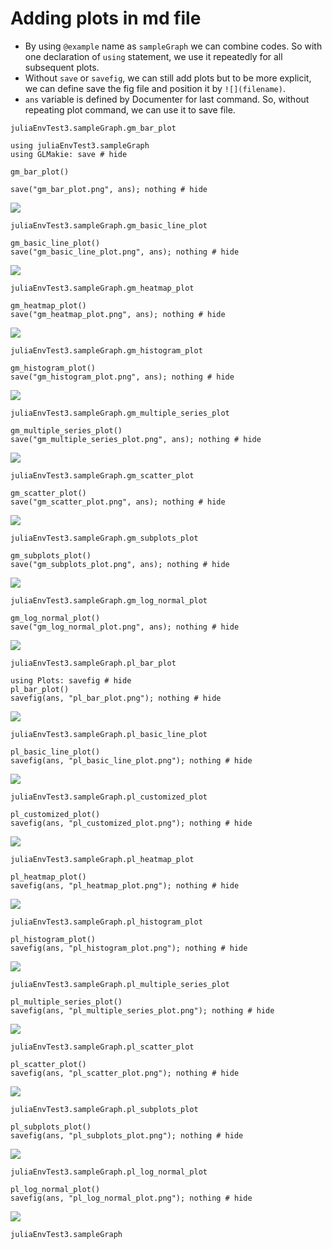 # Adding plots in md file

- By using `@example` name as `sampleGraph` we can combine codes.
  So with one declaration of `using` statement, we use it repeatedly
  for all subsequent plots.
- Without `save` or `savefig`, we can still add plots but
  to be more explicit, we can define save the fig file and position it
  by `![](filename)`.
- `ans` variable is defined by Documenter for last command.
  So, without repeating plot command, we can use it to save file.

```@docs
juliaEnvTest3.sampleGraph.gm_bar_plot
```

```@example sampleGraph
using juliaEnvTest3.sampleGraph
using GLMakie: save # hide

gm_bar_plot()

save("gm_bar_plot.png", ans); nothing # hide
```

![](gm_bar_plot.png)

```@docs
juliaEnvTest3.sampleGraph.gm_basic_line_plot
```

```@example sampleGraph
gm_basic_line_plot()
save("gm_basic_line_plot.png", ans); nothing # hide
```

![](gm_basic_line_plot.png)

```@docs
juliaEnvTest3.sampleGraph.gm_heatmap_plot
```

```@example sampleGraph
gm_heatmap_plot()
save("gm_heatmap_plot.png", ans); nothing # hide
```

![](gm_heatmap_plot.png)

```@docs
juliaEnvTest3.sampleGraph.gm_histogram_plot
```

```@example sampleGraph
gm_histogram_plot()
save("gm_histogram_plot.png", ans); nothing # hide
```

![](gm_histogram_plot.png)

```@docs
juliaEnvTest3.sampleGraph.gm_multiple_series_plot
```

```@example sampleGraph
gm_multiple_series_plot()
save("gm_multiple_series_plot.png", ans); nothing # hide
```

![](gm_multiple_series_plot.png)

```@docs
juliaEnvTest3.sampleGraph.gm_scatter_plot
```

```@example sampleGraph
gm_scatter_plot()
save("gm_scatter_plot.png", ans); nothing # hide
```

![](gm_scatter_plot.png)

```@docs
juliaEnvTest3.sampleGraph.gm_subplots_plot
```

```@example sampleGraph
gm_subplots_plot()
save("gm_subplots_plot.png", ans); nothing # hide
```

![](gm_subplots_plot.png)

```@docs
juliaEnvTest3.sampleGraph.gm_log_normal_plot
```

```@example sampleGraph
gm_log_normal_plot()
save("gm_log_normal_plot.png", ans); nothing # hide
```

![](gm_log_normal_plot.png)

```@docs
juliaEnvTest3.sampleGraph.pl_bar_plot
```

```@example sampleGraph
using Plots: savefig # hide
pl_bar_plot()
savefig(ans, "pl_bar_plot.png"); nothing # hide
```

![](pl_bar_plot.png)

```@docs
juliaEnvTest3.sampleGraph.pl_basic_line_plot
```

```@example sampleGraph
pl_basic_line_plot()
savefig(ans, "pl_basic_line_plot.png"); nothing # hide
```

![](pl_basic_line_plot.png)

```@docs
juliaEnvTest3.sampleGraph.pl_customized_plot
```

```@example sampleGraph
pl_customized_plot()
savefig(ans, "pl_customized_plot.png"); nothing # hide
```

![](pl_customized_plot.png)

```@docs
juliaEnvTest3.sampleGraph.pl_heatmap_plot
```

```@example sampleGraph
pl_heatmap_plot()
savefig(ans, "pl_heatmap_plot.png"); nothing # hide
```

![](pl_heatmap_plot.png)

```@docs
juliaEnvTest3.sampleGraph.pl_histogram_plot
```

```@example sampleGraph
pl_histogram_plot()
savefig(ans, "pl_histogram_plot.png"); nothing # hide
```

![](pl_histogram_plot.png)

```@docs
juliaEnvTest3.sampleGraph.pl_multiple_series_plot
```

```@example sampleGraph
pl_multiple_series_plot()
savefig(ans, "pl_multiple_series_plot.png"); nothing # hide
```

![](pl_multiple_series_plot.png)

```@docs
juliaEnvTest3.sampleGraph.pl_scatter_plot
```

```@example sampleGraph
pl_scatter_plot()
savefig(ans, "pl_scatter_plot.png"); nothing # hide
```

![](pl_scatter_plot.png)

```@docs
juliaEnvTest3.sampleGraph.pl_subplots_plot
```

```@example sampleGraph
pl_subplots_plot()
savefig(ans, "pl_subplots_plot.png"); nothing # hide
```

![](pl_subplots_plot.png)

```@docs
juliaEnvTest3.sampleGraph.pl_log_normal_plot
```

```@example sampleGraph
pl_log_normal_plot()
savefig(ans, "pl_log_normal_plot.png"); nothing # hide
```

![](pl_log_normal_plot.png)

```@docs
juliaEnvTest3.sampleGraph
```
